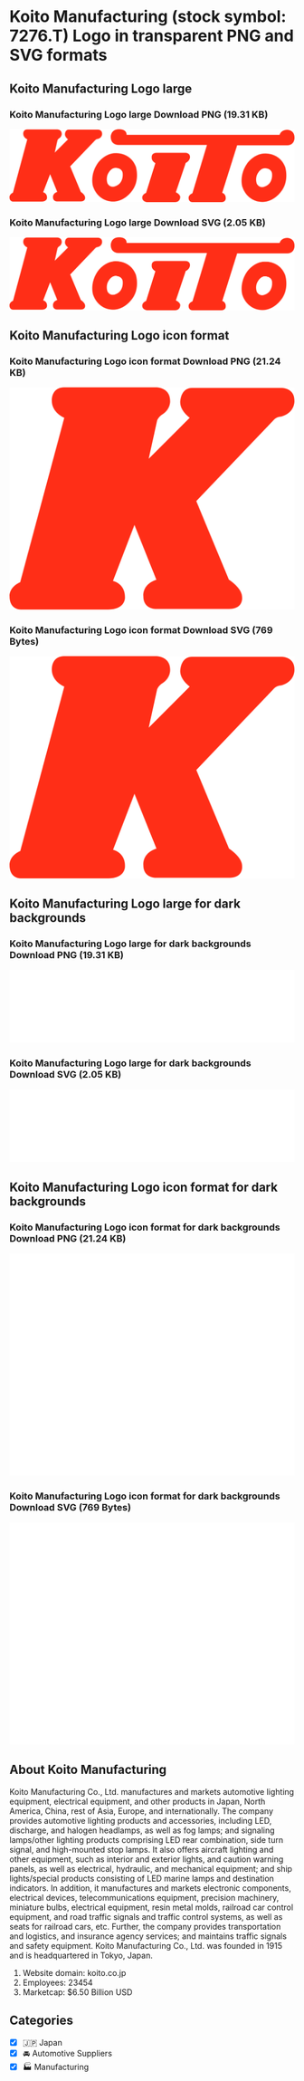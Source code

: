 # Koito Manufacturing (stock symbol: 7276.T) Logo in transparent PNG and SVG formats

## Koito Manufacturing Logo large

### Koito Manufacturing Logo large Download PNG (19.31 KB)

![Koito Manufacturing Logo large Download PNG (19.31 KB)](/img/orig/7276.T_BIG-e00be6d1.png)

### Koito Manufacturing Logo large Download SVG (2.05 KB)

![Koito Manufacturing Logo large Download SVG (2.05 KB)](/img/orig/7276.T_BIG-ed95d1d1.svg)

## Koito Manufacturing Logo icon format

### Koito Manufacturing Logo icon format Download PNG (21.24 KB)

![Koito Manufacturing Logo icon format Download PNG (21.24 KB)](/img/orig/7276.T-608c85d2.png)

### Koito Manufacturing Logo icon format Download SVG (769 Bytes)

![Koito Manufacturing Logo icon format Download SVG (769 Bytes)](/img/orig/7276.T-6c5c40f8.svg)

## Koito Manufacturing Logo large for dark backgrounds

### Koito Manufacturing Logo large for dark backgrounds Download PNG (19.31 KB)

![Koito Manufacturing Logo large for dark backgrounds Download PNG (19.31 KB)](/img/orig/7276.T_BIG.D-31d1658d.png)

### Koito Manufacturing Logo large for dark backgrounds Download SVG (2.05 KB)

![Koito Manufacturing Logo large for dark backgrounds Download SVG (2.05 KB)](/img/orig/7276.T_BIG.D-f3af3588.svg)

## Koito Manufacturing Logo icon format for dark backgrounds

### Koito Manufacturing Logo icon format for dark backgrounds Download PNG (21.24 KB)

![Koito Manufacturing Logo icon format for dark backgrounds Download PNG (21.24 KB)](/img/orig/7276.T.D-df593334.png)

### Koito Manufacturing Logo icon format for dark backgrounds Download SVG (769 Bytes)

![Koito Manufacturing Logo icon format for dark backgrounds Download SVG (769 Bytes)](/img/orig/7276.T.D-3bd61796.svg)

## About Koito Manufacturing

Koito Manufacturing Co., Ltd. manufactures and markets automotive lighting equipment, electrical equipment, and other products in Japan, North America, China, rest of Asia, Europe, and internationally. The company provides automotive lighting products and accessories, including LED, discharge, and halogen headlamps, as well as fog lamps; and signaling lamps/other lighting products comprising LED rear combination, side turn signal, and high-mounted stop lamps. It also offers aircraft lighting and other equipment, such as interior and exterior lights, and caution warning panels, as well as electrical, hydraulic, and mechanical equipment; and ship lights/special products consisting of LED marine lamps and destination indicators. In addition, it manufactures and markets electronic components, electrical devices, telecommunications equipment, precision machinery, miniature bulbs, electrical equipment, resin metal molds, railroad car control equipment, and road traffic signals and traffic control systems, as well as seats for railroad cars, etc. Further, the company provides transportation and logistics, and insurance agency services; and maintains traffic signals and safety equipment. Koito Manufacturing Co., Ltd. was founded in 1915 and is headquartered in Tokyo, Japan.

1. Website domain: koito.co.jp
2. Employees: 23454
3. Marketcap: $6.50 Billion USD


## Categories
- [x] 🇯🇵 Japan
- [x] 🚘 Automotive Suppliers
- [x] 🏭 Manufacturing
